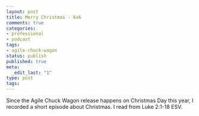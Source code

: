 ```yaml
---
layout: post
title: Merry Christmas - 6x6
comments: true
categories:
- professional
- podcast
tags:
- agile-chuck-wagon
status: publish
published: true
meta:
  _edit_last: "1"
type: post
tags:
---
```

<p>Since the Agile Chuck Wagon release happens on Christmas Day this year, I recorded a short episode about Christmas. I read from Luke 2:1-18 ESV.</p>